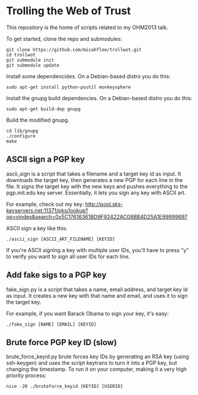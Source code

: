 Trolling the Web of Trust
=========================

This repository is the home of scripts related to my OHM2013 talk.

To get started, clone the repo and submodules:

    git clone https://github.com/micahflee/trollwot.git
    cd trollwot
    git submodule init
    git submodule update

Install some dependencides. On a Debian-based distro you do this:

    sudo apt-get install python-psutil monkeysphere

Install the gnupg build dependencies. On a Debian-based distro you do this:

    sudo apt-get build-dep gnupg

Build the modified gnupg.

    cd lib/gnupg
    ./configure
    make

ASCII sign a PGP key
--------------------

ascii_sign is a script that takes a filename and a target key id as input. It downloads the target key, then generates a new PGP for each line in the file. It signs the target key with the new keys and pushes everything to the pgp.mit.edu key server. Essentially, it lets you sign any key with ASCII art.

For example, check out my key: http://pool.sks-keyservers.net:11371/pks/lookup?op=vindex&search=0x5C17616361BD9F92422AC08BB4D25A1E99999697

ASCII sign a key like this:

    ./ascii_sign [ASCII_ART_FILENAME] [KEYID]

If you're ASCII signing a key with multiple user IDs, you'll have to press "y" to verify you want to sign all user IDs for each line.

Add fake sigs to a PGP key
--------------------------

fake_sign.py is a script that takes a name, email address, and target key id as input. It creates a new key with that name and email, and uses it to sign the target key.

For example, if you want Barack Obama to sign your key, it's easy:

    ./fake_sign [NAME] [EMAIL] [KEYID]

Brute force PGP key ID (slow)
-----------------------------

brute_force_keyid.py brute forces key IDs by generating an RSA key (using ssh-keygen) and uses the script keytrans to turn it into a PGP key, but changing the timestamp. To run it on your computer, making it a very high priority process:

    nice -20 ./bruteforce_keyid [KEYID] [USERID]

